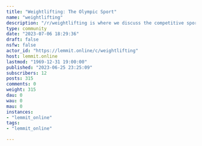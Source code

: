 ```yaml
---
title: "Weightlifting: The Olympic Sport" 
name: "weightlifting"
description: "/r/weightlifting is where we discuss the competitive sport of Weightlifting; the Snatch and Clean and Jerk. We welcome discussions regarding..."
type: community
date: "2023-07-06 18:29:36"
draft: false
nsfw: false
actor_id: "https://lemmit.online/c/weightlifting"
host: lemmit.online
lastmod: "1969-12-31 19:00:00"
published: "2023-06-25 23:25:09"
subscribers: 12
posts: 315
comments: 0
weight: 315
dau: 0
wau: 0
mau: 0
instances:
- "lemmit_online"
tags: 
- "lemmit_online"

---
```

